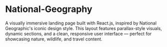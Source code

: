 # National-Geography
A visually immersive landing page built with React.js, inspired by National Geographic's iconic design style. This layout features parallax-style visuals, dynamic sections, and a clean, responsive user interface — perfect for showcasing nature, wildlife, and travel content.
